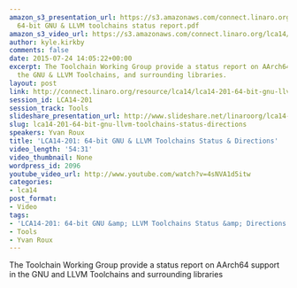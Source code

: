 ```yaml
---
amazon_s3_presentation_url: https://s3.amazonaws.com/connect.linaro.org/lca14/presentations/LCA14-201-
  64-bit GNU & LLVM toolchains status report.pdf
amazon_s3_video_url: https://s3.amazonaws.com/connect.linaro.org/lca14/videos/03-04-Tuesday/LCA14-201-+64-bit+GNU+%2526+LLVM+Toolchains+Status+%2526+Directions.mp4
author: kyle.kirkby
comments: false
date: 2015-07-24 14:05:22+00:00
excerpt: The Toolchain Working Group provide a status report on AArch64 support in
  the GNU & LLVM Toolchains, and surrounding libraries.
layout: post
link: http://connect.linaro.org/resource/lca14/lca14-201-64-bit-gnu-llvm-toolchains-status-directions/
session_id: LCA14-201
session_track: Tools
slideshare_presentation_url: http://www.slideshare.net/linaroorg/lca14-201-64bitgnullvmtoolchainsstatusreport
slug: lca14-201-64-bit-gnu-llvm-toolchains-status-directions
speakers: Yvan Roux
title: 'LCA14-201: 64-bit GNU & LLVM Toolchains Status & Directions'
video_length: '54:31'
video_thumbnail: None
wordpress_id: 2096
youtube_video_url: http://www.youtube.com/watch?v=4sNVA1d5itw
categories:
- lca14
post_format:
- Video
tags:
- 'LCA14-201: 64-bit GNU &amp; LLVM Toolchains Status &amp; Directions'
- Tools
- Yvan Roux
---
```


The Toolchain Working Group provide a status report on AArch64 support in the GNU and LLVM Toolchains and surrounding libraries
